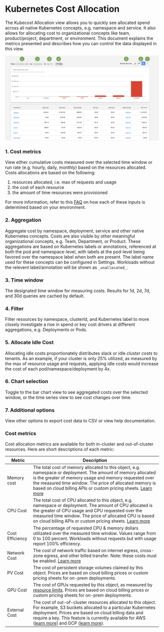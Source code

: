 # Kubernetes Cost Allocation

The Kubecost Allocation view allows you to quickly see allocated spend across all native Kubernetes concepts, e.g. namespace and service. It also allows for allocating cost to organizational concepts like team, product/project, department, or environment. This document explains the metrics presented and describes how you can control the data displayed in this view.

![Cost allocation view](cost-allocation.png)

### 1. Cost metrics  
View either cumulative costs measured over the selected time window or run rate (e.g. hourly, daily, monthly) based on the resources allocated. Costs allocations are based on the following:

1) resources allocated, i.e. max of requests and usage
2) the cost of each resource
3) the amount of time resources were provisioned

For more information, refer to this [FAQ](https://github.com/kubecost/cost-model#frequently-asked-questions) on how each of these inputs is determined based on your environment.

### 2. Aggregation  
Aggregate cost by namespace, deployment, service and other native Kubernetes concepts. Costs are also visible by other meaningful organizational concepts, e.g. Team, Department, or Product. These aggregations are based on Kubernetes labels or annotations, referenced at both the pod and namespace-level, with labels at the pod-level being favored over the namespace label when both are present. The label name used for these concepts can be configured in Settings. Workloads without the relevent label/annotation will be shown as `_unallocated_`.

### 3. Time window  
The designated time window for measuring costs. Results for 1d, 2d, 7d, and 30d queries are cached by default.

### 4. Filter  
Filter resources by namespace, clusterId, and Kubernetes label to more closely investigate a rise in spend or key cost drivers at different aggregations, e.g. Deployments or Pods.
   
### 5. Allocate Idle Cost  
Allocating idle costs proportionately distributes slack or idle _cluster costs_ to tenants. As an example, if your cluster is only 25% utilized, as measured by the max of resource usage and requests, applying idle costs would increase the cost of each pod/namespace/deployment by 4x.

### 6. Chart selection  
Toggle to the bar chart view to see aggregated costs over the selected window, or the time series view to see cost changes over time.

### 7. Additional options  
View other options to export cost data to CSV or view help documentation.

### Cost metrics

Cost allocation metrics are available for both in-cluster and out-of-cluster resources. Here are short descriptions of each metric:

| Metric 	| Description         	|
|--------------------	|---------------------	|
| Memory cost        	| The total cost of memory allocated to this object, e.g. namespace or deployment. The amount of memory allocated is the greater of memory usage and memory requested over the measured time window. The price of allocated memory is based on cloud billing APIs or custom pricing sheets. [Learn more](https://github.com/kubecost/cost-model#questions)|
| CPU Cost        	| The total cost of CPU allocated to this object, e.g. namespace or deployment. The amount of CPU allocated is the greater of CPU usage and CPU requested over the measured time window. The price of allocated CPU is based on cloud billing APIs or custom pricing sheets. [Learn more](https://github.com/kubecost/cost-model#questions) |
| Cost Efficiency        	| The percentage of requested CPU & memory dollars utilizated over the measured time window. Values range from 0 to 100 percent. Workloads without requests but with usage report 100% efficiency. |
| Network Cost        	| The cost of network traffic based on internet egress, cross-zone egress, and other billed transfer. Note: these costs must be enabled. [Learn more](http://docs.kubecost.com/network-allocation)|
| PV Cost        	| The cost of persistent storage volumes claimed by this object. Prices are based on cloud billing prices or custom pricing sheets for on-prem deployments. |
| GPU Cost        	| The cost of GPUs requested by this object, as measured by [resource limits](https://kubernetes.io/docs/concepts/configuration/manage-compute-resources-container/). Prices are based on cloud billing prices or custom pricing sheets for on-prem deployments. |
| External Cost        	| The cost of out-of-cluster resources allocated to this object. For example, S3 buckets allocated to a particular Kubernetes deployment. Prices are based on cloud billing data and require a key. This feature is currently available for AWS ([learn more](http://docs.kubecost.com/aws-out-of-cluster.html)) and GCP ([learn more](http://docs.kubecost.com/gcp-out-of-cluster.html)). |
